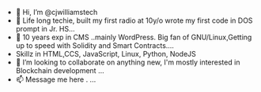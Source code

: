 - 👋 Hi, I’m @cjwilliamstech
- 👀 Life long techie, built my first radio at 10y/o wrote my first code in DOS prompt in Jr. HS...
- 🌱 10 years exp in CMS ..mainly WordPress. Big fan of GNU/Linux,Getting up to speed with Solidity and Smart Contracts....
- Skillz in HTML,CCS, JavaScript, Linux, Python, NodeJS
- 💞️ I’m looking to collaborate on anything new, I'm mostly interested in Blockchain development ...
- 📫 Message me here . ...

<!---
cjwilliamstech/cjwilliamstech is a ✨ special ✨ repository because its `README.md` (this file) appears on your GitHub profile.
You can click the Preview link to take a look at your changes.
--->
